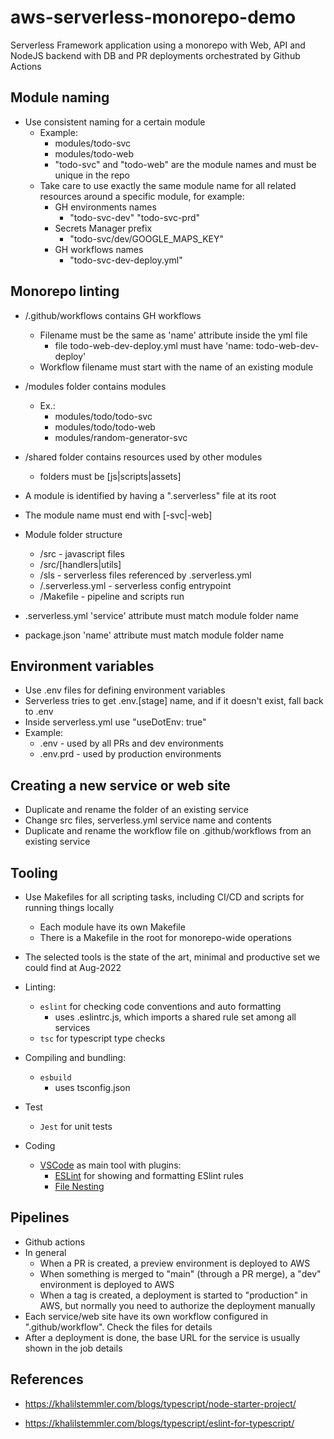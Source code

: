 # aws-serverless-monorepo-demo

Serverless Framework application using a monorepo with Web, API and NodeJS backend with DB and PR deployments orchestrated by Github Actions

## Module naming

* Use consistent naming for a certain module
  * Example:
    * modules/todo-svc
    * modules/todo-web
    * "todo-svc" and "todo-web" are the module names and must be unique in the repo
  * Take care to use exactly the same module name for all related resources around a specific module, for example:
    * GH environments names
      * "todo-svc-dev" "todo-svc-prd"
    * Secrets Manager prefix
      * "todo-svc/dev/GOOGLE_MAPS_KEY"
    * GH workflows names
      * "todo-svc-dev-deploy.yml"

## Monorepo linting

* /.github/workflows contains GH workflows
  * Filename must be the same as 'name' attribute inside the yml file
    * file todo-web-dev-deploy.yml must have 'name: todo-web-dev-deploy'
  * Workflow filename must start with the name of an existing module

* /modules folder contains modules
  * Ex.:
    * modules/todo/todo-svc
    * modules/todo/todo-web
    * modules/random-generator-svc

* /shared folder contains resources used by other modules
  * folders must be [js|scripts|assets]

* A module is identified by having a ".serverless" file at its root

* The module name must end with [-svc|-web]

* Module folder structure
  * /src - javascript files
  * /src/[handlers|utils]
  * /sls - serverless files referenced by .serverless.yml
  * /.serverless.yml - serverless config entrypoint
  * /Makefile - pipeline and scripts run

* .serverless.yml 'service' attribute must match module folder name
* package.json 'name' attribute must match module folder name

## Environment variables

* Use .env files for defining environment variables
* Serverless tries to get .env.[stage] name, and if it doesn't exist, fall back to .env
* Inside serverless.yml use "useDotEnv: true"
* Example:
  * .env - used by all PRs and dev environments
  * .env.prd - used by production environments

## Creating a new service or web site

* Duplicate and rename the folder of an existing service
* Change src files, serverless.yml service name and contents
* Duplicate and rename the workflow file on .github/workflows from an existing service

## Tooling

* Use Makefiles for all scripting tasks, including CI/CD and scripts for running things locally
  * Each module have its own Makefile
  * There is a Makefile in the root for monorepo-wide operations

* The selected tools is the state of the art, minimal and productive set we could find at Aug-2022

* Linting:
  * `eslint` for checking code conventions and auto formatting
    * uses .eslintrc.js, which imports a shared rule set among all services
  * `tsc` for typescript type checks

* Compiling and bundling:
  * `esbuild`
    * uses tsconfig.json

* Test
  * `Jest` for unit tests

* Coding
  * [VSCode](https://code.visualstudio.com/download) as main tool with plugins:
    * [ESLint](https://marketplace.visualstudio.com/items?itemName=dbaeumer.vscode-eslint) for showing and formatting ESlint rules
    * [File Nesting](https://marketplace.visualstudio.com/items?itemName=antfu.file-nesting)

## Pipelines

* Github actions
* In general
  * When a PR is created, a preview environment is deployed to AWS
  * When something is merged to "main" (through a PR merge), a "dev" environment is deployed to AWS
  * When a tag is created, a deployment is started to "production" in AWS, but normally you need to authorize the deployment manually
* Each service/web site have its own workflow configured in ".github/workflow". Check the files for details
* After a deployment is done, the base URL for the service is usually shown in the job details

## References

* <https://khalilstemmler.com/blogs/typescript/node-starter-project/>

* <https://khalilstemmler.com/blogs/typescript/eslint-for-typescript/>

